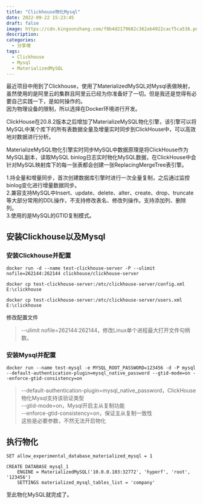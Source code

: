 ```yaml
---
title: "Clickhouse物化Mysql"
date: 2022-09-22 15:23:45
draft: false
image: https://cdn.kingsonzhang.com/f8b4d2179682c362ab4922cacf5ca536.png
description: 
categories:
  - 分享境
tags:
  - Clickhouse
  - Mysql
  - MaterializedMySQL
---
```


最近项目中用到了Clickhouse，使用了MaterializedMySQL对Mysql表做映射，虽然使用的是阿里云的集群且阿里云已经为你准备好了一切。但是我还是觉得有必要自己实践一下，是如何操作的。  
因为物理设备的限制，所以选择在Docker环境进行开发。

ClickHouse在20.8.2版本之后增加了MaterializeMySQL物化引擎，该引擎可以将MySQL中某个库下的所有表数据全量及增量实时同步到ClickHouse中，可以高效地对数据进行分析。  

MaterializeMySQL物化引擎实时同步MySQL中数据原理是将ClickHouse作为MySQL副本，读取MySQL binlog日志实时物化MySQL数据，在ClickHouse中会针对MySQL映射库下的每一张表都会创建一张ReplacingMergeTree表引擎。

1.持全量和增量同步，首次创建数据库引擎时进行一次全量复制，之后通过监控binlog变化进行增量数据同步。  
2.兼容支持MySQL中Insert、update、delete、alter、create、drop、truncate等大部分常用的DDL操作，不支持修改表名、修改列操作。支持添加列、删除列。  
3.使用的是MySQL的GTID复制模式。

## 安装Clickhouse以及Mysql
### 安装Clickhouse并配置
```shell
docker run -d --name test-clickhouse-server -P --ulimit nofile=262144:262144 clickhouse/clickhouse-server

docker cp test-clickhouse-server:/etc/clickhouse-server/config.xml E:\clickhouse

docker cp test-clickhouse-server:/etc/clickhouse-server/users.xml E:\clickhouse
```

修改配置文件

> --ulimit nofile=262144:262144，修改Linux单个进程最大打开文件句柄数。

### 安装Mysql并配置
```shell
docker run --name test-mysql -e MYSQL_ROOT_PASSWORD=123456 -d -P mysql --default-authentication-plugin=mysql_native_password --gtid-mode=on --enforce-gtid-consistency=on
```
> --default-authentication-plugin=mysql_native_password，ClickHouse物化Mysql支持该验证类型  
> --gtid-mode=on，Mysql开启主从复制功能  
> --enforce-gtid-consistency=on，保证主从复制一致性  
> 这些是必要参数，不然无法开启物化

## 执行物化

```clickhouse
SET allow_experimental_database_materialized_mysql = 1

CREATE DATABASE mysql_1 
    ENGINE = MaterializedMySQL('10.0.0.103:32772', 'hyperf', 'root', '123456') 
    SETTINGS materialized_mysql_tables_list = 'company'
```

至此物化MySQL就完成了。
